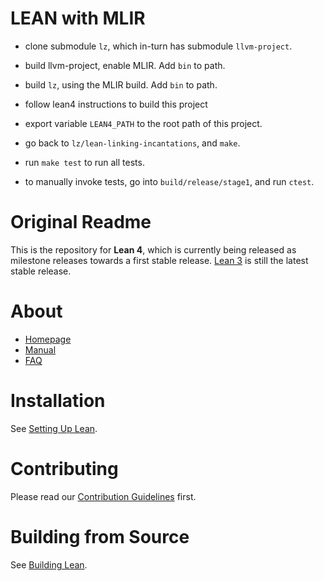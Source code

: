 LEAN with MLIR
==============

- clone submodule `lz`, which in-turn has submodule `llvm-project`.
- build llvm-project, enable MLIR. Add `bin` to path.
- build `lz`, using the MLIR build. Add `bin` to path.
- follow lean4 instructions to build this project
- export variable `LEAN4_PATH` to the root path of this project.
- go back to `lz/lean-linking-incantations`, and `make`.

- run `make test` to run all tests.
- to manually invoke tests, go into `build/release/stage1`, and run `ctest`.

Original Readme
===============

This is the repository for **Lean 4**, which is currently being released as milestone releases towards a first stable release.
[Lean 3](https://github.com/leanprover/lean) is still the latest stable release.

# About

- [Homepage](https://leanprover.github.io)
- [Manual](https://leanprover.github.io/lean4/doc/)
- [FAQ](https://leanprover.github.io/lean4/doc/faq.html)

# Installation

See [Setting Up Lean](https://leanprover.github.io/lean4/doc/setup.html).

# Contributing

Please read our [Contribution Guidelines](CONTRIBUTING.md) first.

# Building from Source

See [Building Lean](https://leanprover.github.io/lean4/doc/make/index.html).

